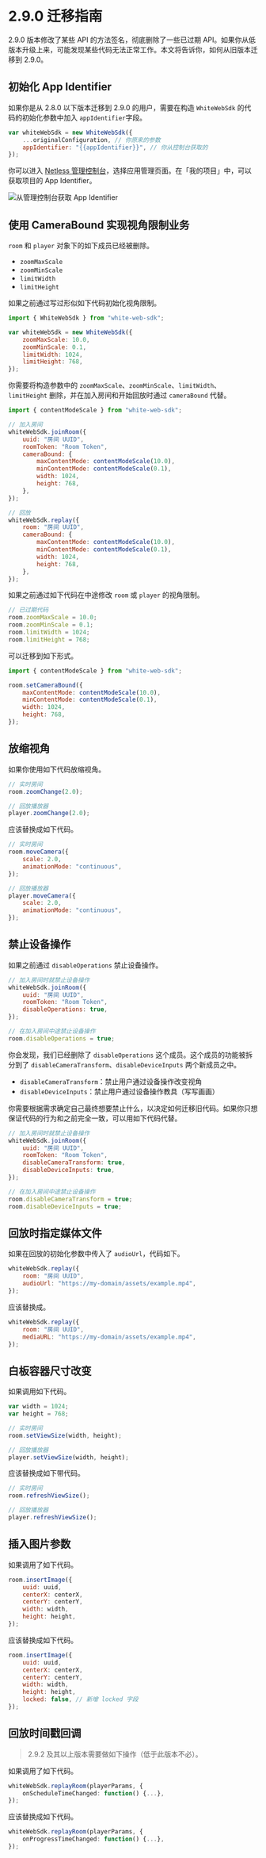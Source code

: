 # 2.9.0 迁移指南

2.9.0 版本修改了某些 API 的方法签名，彻底删除了一些已过期 API。如果你从低版本升级上来，可能发现某些代码无法正常工作。本文将告诉你，如何从旧版本迁移到 2.9.0。

## 初始化 App Identifier

如果你是从 2.8.0 以下版本迁移到 2.9.0 的用户，需要在构造 `WhiteWebSdk` 的代码的初始化参数中加入 `appIdentifier`字段。

```javascript
var whiteWebSdk = new WhiteWebSdk({
    ...originalConfiguration, // 你原来的参数
    appIdentifier: "{{appIdentifier}}", // 你从控制台获取的
});
```

你可以进入 [Netless 管理控制台](https://console.netless.link/)，选择应用管理页面。在「我的项目」中，可以获取项目的 App Identifier。

![&#x4ECE;&#x7BA1;&#x7406;&#x63A7;&#x5236;&#x53F0;&#x83B7;&#x53D6; App Identifier](../.gitbook/assets/app-identifier-example.png)

## 使用 CameraBound 实现视角限制业务

`room` 和 `player` 对象下的如下成员已经被删除。

* `zoomMaxScale`
* `zoomMinScale`
* `limitWidth`
* `limitHeight`

如果之前通过写过形似如下代码初始化视角限制。

```javascript
import { WhiteWebSdk } from "white-web-sdk";

var whiteWebSdk = new WhiteWebSdk({
    zoomMaxScale: 10.0,
    zoomMinScale: 0.1,
    limitWidth: 1024,
    limitHeight: 768,
});
```

你需要将构造参数中的 `zoomMaxScale`、`zoomMinScale`、`limitWidth`、`limitHeight` 删除，并在加入房间和开始回放时通过 `cameraBound` 代替。

```javascript
import { contentModeScale } from "white-web-sdk";

// 加入房间
whiteWebSdk.joinRoom({
    uuid: "房间 UUID",
    roomToken: "Room Token",
    cameraBound: {
        maxContentMode: contentModeScale(10.0),
        minContentMode: contentModeScale(0.1),
        width: 1024,
        height: 768,
    },
});

// 回放
whiteWebSdk.replay({
    room: "房间 UUID",
    cameraBound: {
        maxContentMode: contentModeScale(10.0),
        minContentMode: contentModeScale(0.1),
        width: 1024,
        height: 768,
    },
});
```

如果之前通过如下代码在中途修改 `room` 或 `player` 的视角限制。

```javascript
// 已过期代码
room.zoomMaxScale = 10.0;
room.zoomMinScale = 0.1;
room.limitWidth = 1024;
room.limitHeight = 768;
```

可以迁移到如下形式。

```javascript
import { contentModeScale } from "white-web-sdk";

room.setCameraBound({
    maxContentMode: contentModeScale(10.0),
    minContentMode: contentModeScale(0.1),
    width: 1024,
    height: 768,
});
```

## 放缩视角

如果你使用如下代码放缩视角。

```javascript
// 实时房间
room.zoomChange(2.0);

// 回放播放器
player.zoomChange(2.0);
```

应该替换成如下代码。

```javascript
// 实时房间
room.moveCamera({
    scale: 2.0,
    animationMode: "continuous",
});

// 回放播放器
player.moveCamera({
    scale: 2.0,
    animationMode: "continuous",
});
```

## 禁止设备操作

如果之前通过 `disableOperations` 禁止设备操作。

```javascript
// 加入房间时就禁止设备操作
whiteWebSdk.joinRoom({
    uuid: "房间 UUID",
    roomToken: "Room Token",
    disableOperations: true,
});

// 在加入房间中途禁止设备操作
room.disableOperations = true;
```

你会发现，我们已经删除了 `disableOperations` 这个成员。这个成员的功能被拆分到了 `disableCameraTransform`、`disableDeviceInputs` 两个新成员之中。

* `disableCameraTransform`：禁止用户通过设备操作改变视角
* `disableDeviceInputs`：禁止用户通过设备操作教具（写写画画）

你需要根据需求确定自己最终想要禁止什么，以决定如何迁移旧代码。如果你只想保证代码的行为和之前完全一致，可以用如下代码代替。

```javascript
// 加入房间时就禁止设备操作
whiteWebSdk.joinRoom({
    uuid: "房间 UUID",
    roomToken: "Room Token",
    disableCameraTransform: true,
    disableDeviceInputs: true,
});

// 在加入房间中途禁止设备操作
room.disableCameraTransform = true;
room.disableDeviceInputs = true;
```

## 回放时指定媒体文件

如果在回放的初始化参数中传入了 `audioUrl`，代码如下。

```javascript
whiteWebSdk.replay({
    room: "房间 UUID",
    audioUrl: "https://my-domain/assets/example.mp4",
});
```

应该替换成。

```javascript
whiteWebSdk.replay({
    room: "房间 UUID",
    mediaURL: "https://my-domain/assets/example.mp4",
});
```

## 白板容器尺寸改变

如果调用如下代码。

```javascript
var width = 1024;
var height = 768;

// 实时房间
room.setViewSize(width, height);

// 回放播放器
player.setViewSize(width, height);
```

应该替换成如下带代码。

```javascript
// 实时房间
room.refreshViewSize();

// 回放播放器
player.refreshViewSize();
```

## 插入图片参数

如果调用了如下代码。

```javascript
room.insertImage({
    uuid: uuid,
    centerX: centerX,
    centerY: centerY,
    width: width,
    height: height,
});
```

应该替换成如下代码。

```javascript
room.insertImage({
    uuid: uuid,
    centerX: centerX,
    centerY: centerY,
    width: width,
    height: height,
    locked: false, // 新增 locked 字段
});
```

## 回放时间戳回调

> 2.9.2 及其以上版本需要做如下操作（低于此版本不必）。

如果调用了如下代码。

```typescript
whiteWebSdk.replayRoom(playerParams, {
    onScheduleTimeChanged: function() {...},
});
```

应该替换成如下代码。

```typescript
whiteWebSdk.replayRoom(playerParams, {
    onProgressTimeChanged: function() {...},
});
```

